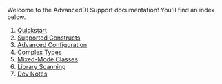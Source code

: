 Welcome to the AdvancedDLSupport documentation! You'll find an index
below.

1. [Quickstart](quickstart.md)
2. [Supported Constructs](supported_constructs.md)
3. [Advanced Configuration](advanced_config.md)
4. [Complex Types](complex_types.md)
5. [Mixed-Mode Classes](mixed_mode_classes.md)
6. [Library Scanning](library_scanning.md)
7. [Dev Notes](developer_docs.md)